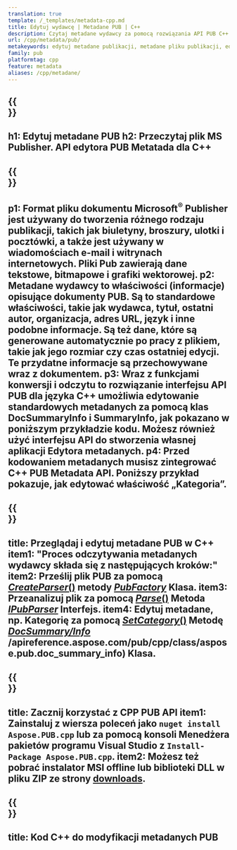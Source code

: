 ```yaml
---
translation: true
template: /_templates/metadata-cpp.md
title: Edytuj wydawcę | Metadane PUB | C++
description: Czytaj metadane wydawcy za pomocą rozwiązania API PUB C++. Natywny interfejs API C++ zapewnia dostęp do właściwości SummaryInfo i DocSummaryInfo.
url: /cpp/metadata/pub/
metakeywords: edytuj metadane publikacji, metadane pliku publikacji, edytor metadanych wydawcy, odczyt metadanych pliku publikacji, odczyt metadanych publikacji
family: pub
platformtag: cpp
feature: metadata
aliases: /cpp/metadane/
---
```


{{<section banner>}}
---
h1: Edytuj metadane PUB
h2: Przeczytaj plik MS Publisher. API edytora PUB Metatada dla C++
---

{{<section overview>}}
---
p1: Format pliku dokumentu Microsoft<sup>®</sup> Publisher jest używany do tworzenia różnego rodzaju publikacji, takich jak biuletyny, broszury, ulotki i pocztówki, a także jest używany w wiadomościach e-mail i witrynach internetowych. Pliki Pub zawierają dane tekstowe, bitmapowe i grafiki wektorowej.
p2: Metadane wydawcy to właściwości (informacje) opisujące dokumenty PUB. Są to standardowe właściwości, takie jak wydawca, tytuł, ostatni autor, organizacja, adres URL, język i inne podobne informacje. Są też dane, które są generowane automatycznie po pracy z plikiem, takie jak jego rozmiar czy czas ostatniej edycji. Te przydatne informacje są przechowywane wraz z dokumentem.
p3: Wraz z funkcjami konwersji i odczytu to rozwiązanie interfejsu API PUB dla języka C++ umożliwia edytowanie standardowych metadanych za pomocą klas DocSummaryInfo i SummaryInfo, jak pokazano w poniższym przykładzie kodu. Możesz również użyć interfejsu API do stworzenia własnej aplikacji Edytora metadanych.
p4: Przed kodowaniem metadanych musisz zintegrować C++ PUB Metadata API. Poniższy przykład pokazuje, jak edytować właściwość „Kategoria”.
---

{{<section feature1>}}
---
title: Przeglądaj i edytuj metadane PUB w C++
item1: "Proces odczytywania metadanych wydawcy składa się z następujących kroków:"
item2: Prześlij plik PUB za pomocą [*CreateParser*()](https://reference.aspose.com/pub/cpp/class/aspose.pub.pub_factory#a88c04c4c35d45ee8febc7e1554d03c4b) metody [*PubFactory*](https://reference.aspose.com/pub/cpp/class/aspose.pub.pub_factory) Klasa.
item3: Przeanalizuj plik za pomocą [*Parse*()](https://reference.aspose.com/pub/cpp/class/aspose.pub.i_pub_parser#ae9fc7043f382a5b4a7b694f0fe477915) Metoda [*IPubParser*](https://reference.aspose.com/pub/cpp/class/aspose.pub.i_pub_parser) Interfejs.
item4: Edytuj metadane, np. Kategorię za pomocą [*SetCategory*()](https://reference.aspose.com/pub/cpp/class/aspose.pub.doc_summary_info#a2e023fe8e8ecd0bf03bb6c9d561f8fec) Metodę [*DocSummary/Info*](https://reference.aspose.com/pub/cpp/class/aspose.pub.doc_summary_info#a2e023fe8e8ecd0bf03bb6c9d561f8fec) /apireference.aspose.com/pub/cpp/class/aspose.pub.doc_summary_info) Klasa.
---

{{<section feature2>}}
---
title: Zacznij korzystać z CPP PUB API
item1: Zainstaluj z wiersza poleceń jako ```nuget install Aspose.PUB.cpp``` lub za pomocą konsoli Menedżera pakietów programu Visual Studio z ```Install-Package Aspose.PUB.cpp```.
item2: Możesz też pobrać instalator MSI offline lub biblioteki DLL w pliku ZIP ze strony [downloads](https://releases.aspose.com/pub/cpp/).
---

{{<section codeexample>}}
---
title: Kod C++ do modyfikacji metadanych PUB
---
